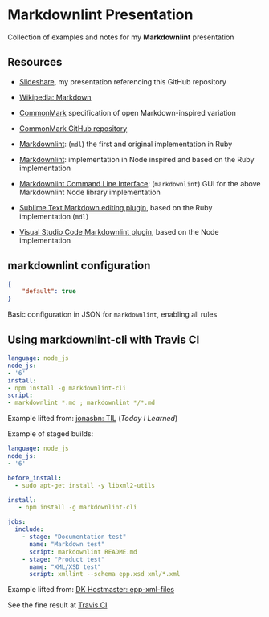 # Markdownlint Presentation

Collection of examples and notes for my **Markdownlint** presentation

## Resources

- [Slideshare](https://www.slideshare.net/jonasbn), my presentation referencing this GitHub repository

- [Wikipedia: Markdown](https://en.wikipedia.org/wiki/Markdown)
- [CommonMark](https://commonmark.org/) specification of open Markdown-inspired variation
- [CommonMark GitHub repository](https://github.com/CommonMark/CommonMark)

- [Markdownlint](https://github.com/markdownlint): (`mdl`) the first and original implementation in Ruby
- [Markdownlint](https://github.com/DavidAnson/markdownlint
): implementation in Node inspired and based on the Ruby implementation
- [Markdownlint Command Line Interface](https://github.com/igorshubovych/markdownlint-cli): (`markdownlint`) GUI for the above Markdownlint Node library implementation

- [Sublime Text Markdown editing plugin](https://github.com/SublimeText-Markdown/MarkdownEditing), based on the Ruby implementation (`mdl`)
- [Visual Studio Code Markdownlint plugin](https://github.com/DavidAnson/vscode-markdownlint), based on the Node implementation

## markdownlint configuration

```json
{
    "default": true
}
```

Basic configuration in JSON for `markdownlint`, enabling all rules

## Using markdownlint-cli with Travis CI

```yaml
language: node_js
node_js:
- '6'
install:
- npm install -g markdownlint-cli
script:
- markdownlint *.md ; markdownlint */*.md
```

Example lifted from: [jonasbn: TIL](https://github.com/jonasbn/til) (_Today I Learned_)

Example of staged builds:

```yaml
language: node_js
node_js:
- '6'

before_install:
  - sudo apt-get install -y libxml2-utils

install:
   - npm install -g markdownlint-cli

jobs:
  include:
    - stage: "Documentation test"
      name: "Markdown test"
      script: markdownlint README.md
    - stage: "Product test"
      name: "XML/XSD test"
      script: xmllint --schema epp.xsd xml/*.xml
```

Example lifted from: [DK Hostmaster: epp-xml-files](https://github.com/DK-Hostmaster/epp-xsd-files)

See the fine result at [Travis CI](https://travis-ci.org/DK-Hostmaster/epp-xsd-files)
